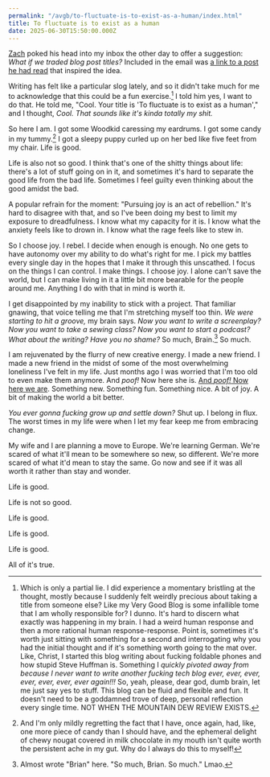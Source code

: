 ```yaml
---
permalink: "/avgb/to-fluctuate-is-to-exist-as-a-human/index.html"
title: To fluctuate is to exist as a human
date: 2025-06-30T15:50:00.000Z
---
```


[Zach](https://zacharykai.net/) poked his head into my inbox the other day to offer a suggestion: *What if we traded blog post titles?* Included in the email was [a link to a post he had read](https://kami.bearblog.dev/lets-trade-blogposts/) that inspired the idea. 

Writing has felt like a particular slog lately, and so it didn't take much for me to acknowledge that this could be a fun exercise.[^1] I told him yes, I want to do that. He told me, "Cool. Your title is 'To fluctuate is to exist as a human'," and I thought, *Cool. That sounds like it's kinda totally my shit.*

So here I am. I got some Woodkid caressing my eardrums. I got some candy in my tummy.[^2] I got a sleepy puppy curled up on her bed like five feet from my chair. Life is good.

Life is also not so good. I think that's one of the shitty things about life: there's a lot of stuff going on in it, and sometimes it's hard to separate the good life from the bad life. Sometimes I feel guilty even thinking about the good amidst the bad. 

A popular refrain for the moment: "Pursuing joy is an act of rebellion." It's hard to disagree with that, and so I've been doing my best to limit my exposure to dreadfulness. I know what my capacity for it is. I know what the anxiety feels like to drown in. I know what the rage feels like to stew in. 

So I choose joy. I rebel. I decide when enough is enough. No one gets to have autonomy over my ability to do what's right for me. I pick my battles every single day in the hopes that I make it through this unscathed. I focus on the things I can control. I make things. I choose joy. I alone can't save the world, but I can make living in it a little bit more bearable for the people around me. Anything I do with that in mind is worth it.

I get disappointed by my inability to stick with a project. That familiar gnawing, that voice telling me that I'm stretching myself too thin. *We were starting to hit a groove,* my brain says. *Now you want to write a screenplay? Now you want to take a sewing class? Now you want to start a podcast? What about the writing? Have you no shame?* So much, Brain.[^3] So much.

I am rejuvenated by the flurry of new creative energy. I made a new friend. I made a new friend in the midst of some of the most overwhelming loneliness I've felt in my life. Just months ago I was worried that I'm too old to even make them anymore. And *poof!* Now here she is. [And *poof!* Now here we are](https://friendship-material.simplecast.com/). Something new. Something fun. Something nice. A bit of joy. A bit of making the world a bit better.

*You ever gonna fucking grow up and settle down?* Shut up. I belong in flux. The worst times in my life were when I let my fear keep me from embracing change.

My wife and I are planning a move to Europe. We're learning German. We're scared of what it'll mean to be somewhere so new, so different. We're more scared of what it'd mean to stay the same. Go now and see if it was all worth it rather than stay and wonder.

Life is good.

Life is not so good.

Life is good.

Life is good.

Life is good.

All of it's true.

[^1]: Which is only a partial lie. I did experience a momentary bristling at the thought, mostly because I suddenly felt weirdly precious about taking a title from someone else? Like my Very Good Blog is some infallible tome that I am wholly responsible for? I dunno. It's hard to discern what exactly was happening in my brain. I had a weird human response and then a more rational human response-response. Point is, sometimes it's worth just sitting with something for a second and interrogating why you had the initial thought and if it's something worth going to the mat over. Like, Christ, I started this blog writing about fucking foldable phones and how stupid Steve Huffman is. Something I *quickly pivoted away from because I never want to write another fucking tech blog ever, ever, ever, ever, ever, ever, ever again!!!* So, yeah, please, dear god, dumb brain, let me just say yes to stuff. This blog can be fluid and flexible and fun. It doesn't need to be a goddamned trove of deep, personal reflection every single time. NOT WHEN THE MOUNTAIN DEW REVIEW EXISTS.

[^2]: And I'm only mildly regretting the fact that I have, once again, had, like, one more piece of candy than I should have, and the ephemeral delight of chewy nougat covered in milk chocolate in my mouth isn't quite worth the persistent ache in my gut. Why do I always do this to myself!

[^3]: Almost wrote "Brian" here. "So much, Brian. So much." Lmao.